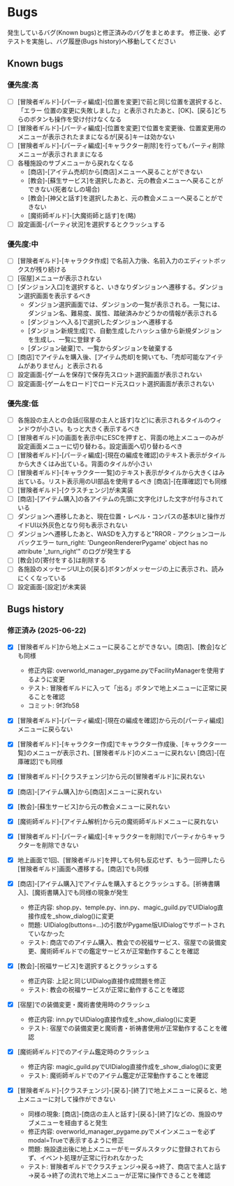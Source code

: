 # Bugs

発生しているバグ(Known bugs)と修正済みのバグをまとめます。
修正後、必ずテストを実施し、バグ履歴(Bugs history)へ移動してください

## Known bugs

### 優先度:高
* [ ] [冒険者ギルド]-[パーティ編成]-[位置を変更]で前と同じ位置を選択すると、「エラー 位置の変更に失敗しました」と表示されたあと、[OK]、[戻る]どちらのボタンも操作を受け付けなくなる
* [ ] [冒険者ギルド]-[パーティ編成]-[位置を変更]で位置を変更後、位置変更用のメニューが表示されたままになるが[戻る]キーは効かない
* [ ] [冒険者ギルド]-[パーティ編成]-[キャラクター削除]を行ってもパーティ削除メニューが表示されままになる
* [ ] 各種施設のサブメニューから戻れなくなる
    * [商店]-[アイテム売却]から[商店]メニューへ戻ることができない
    * [教会]-[蘇生サービス]を選択したあと、元の教会メニューへ戻ることができない(死者なしの場合)
    * [教会]-[神父と話す]を選択したあと、元の教会メニューへ戻ることができない
    * [魔術師ギルド]-[大魔術師と話す]を(略)
* [ ] 設定画面-[パーティ状況]を選択するとクラッシュする

### 優先度:中

* [ ] [冒険者ギルド]-[キャラクタ作成] で名前入力後、名前入力のエディットボックスが残り続ける
* [ ] [宿屋]メニューが表示されない
* [ ] [ダンジョン入口]を選択すると、いきなりダンジョンへ遷移する。ダンジョン選択画面を表示するべき
    * ダンジョン選択画面では、ダンジョンの一覧が表示される。一覧には、ダンジョン名、難易度、属性、踏破済みかどうかの情報が表示される
    * [ダンジョンへ入る]で選択したダンジョンへ遷移する
    * [ダンジョン新規生成]で、自動生成したハッシュ値から新規ダンジョンを生成し、一覧に登録する
    * [ダンジョン破棄]で、一覧からダンジョンを破棄する
* [ ] [商店]でアイテムを購入後、[アイテム売却]を開いても、「売却可能なアイテムがありません」と表示される
* [ ] 設定画面-[ゲームを保存]で保存先スロット選択画面が表示されない
* [ ] 設定画面-[ゲームをロード]でロード元スロット選択画面が表示されない

### 優先度:低

* [ ] 各施設の主人との会話([宿屋の主人と話す]など)に表示されるタイルのウィンドウが小さい。もっと大きく表示するべき
* [ ] [冒険者ギルド]の画面を表示中にESCを押すと、背面の地上メニューのみが設定画面メニューに切り替わる。設定画面へ切り替わるべき
* [ ] [冒険者ギルド]-[パーティ編成]-[現在の編成を確認]のテキスト表示がタイルから大きくはみ出ている。背面のタイルが小さい
* [ ] [冒険者ギルド]-[キャラクター一覧]のテキスト表示がタイルから大きくはみ出ている。リスト表示用のUI部品を使用するべき
    [商店]-[在庫確認]でも同様
* [ ] [冒険者ギルド]-[クラスチェンジ]が未実装
* [ ] [商店]-[アイテム購入]の各アイテムの先頭に文字化けした文字が付与されている
* [ ] ダンジョンへ遷移したあと、現在位置・レベル・コンパスの基本UIと操作ガイドUI以外灰色となり何も表示されない
* [ ] ダンジョンへ遷移したあと、WASDを入力すると"RROR - アクションコールバックエラー turn_right: 'DungeonRendererPygame' object has no attribute '_turn_right'" のログが発生する
* [ ] [教会]の[寄付をする]は削除する
* [ ] 各施設のメッセージUI上の[戻る]ボタンがメッセージの上に表示され、読みにくくなっている
* [ ] 設定画面-[設定]が未実装

## Bugs history

### 修正済み (2025-06-22)

* [x] [冒険者ギルド]から地上メニューに戻ることができない。[商店]、[教会]なども同様
  - 修正内容: overworld_manager_pygame.pyでFacilityManagerを使用するように変更
  - テスト: 冒険者ギルドに入って「出る」ボタンで地上メニューに正常に戻ることを確認
  - コミット: 9f3fb58

* [x] [冒険者ギルド]-[パーティ編成]-[現在の編成を確認]から元の[パーティ編成]メニューに戻らない
* [x] [冒険者ギルド]-[キャラクター作成]でキャラクター作成後、[キャラクター一覧]のメニューが表示され、[冒険者ギルド]のメニューに戻れない
    [商店]-[在庫確認]でも同様
* [x] [冒険者ギルド]-[クラスチェンジ]から元の[冒険者ギルド]に戻れない
* [x] [商店]-[アイテム購入]から[商店]メニューに戻れない
* [x] [教会]-[蘇生サービス]から元の教会メニューに戻れない
* [x] [魔術師ギルド]-[アイテム解析]から元の魔術師ギルドメニューに戻れない
* [x] [冒険者ギルド]-[パーティ編成]-[キャラクターを削除]でパーティからキャラクターを削除できない
* [x] 地上画面で1回、[冒険者ギルド]を押しても何も反応せず、もう一回押したら[冒険者ギルド]画面へ遷移する。[商店]でも同様
* [x] [商店]-[アイテム購入]でアイテムを購入するとクラッシュする。[祈祷書購入]、[魔術書購入]でも同様の現象が発生
  - 修正内容: shop.py、temple.py、inn.py、magic_guild.pyでUIDialog直接作成を_show_dialog()に変更
  - 問題: UIDialog(buttons=...)の引数がPygame版UIDialogでサポートされていなかった
  - テスト: 商店でのアイテム購入、教会での祝福サービス、宿屋での装備変更、魔術師ギルドでの鑑定サービスが正常動作することを確認

* [x] [教会]-[祝福サービス]を選択するとクラッシュする
  - 修正内容: 上記と同じUIDialog直接作成問題を修正
  - テスト: 教会の祝福サービスが正常に動作することを確認

* [x] [宿屋]での装備変更・魔術書使用時のクラッシュ
  - 修正内容: inn.pyでUIDialog直接作成を_show_dialog()に変更
  - テスト: 宿屋での装備変更と魔術書・祈祷書使用が正常動作することを確認

* [x] [魔術師ギルド]でのアイテム鑑定時のクラッシュ
  - 修正内容: magic_guild.pyでUIDialog直接作成を_show_dialog()に変更
  - テスト: 魔術師ギルドでのアイテム鑑定が正常動作することを確認

* [x] [冒険者ギルド]-[クラスチェンジ]-[戻る]-[終了]で地上メニューに戻ると、地上メニューに対して操作ができない
  - 同様の現象: [商店]-[商店の主人と話す]-[戻る]-[終了]などの、施設のサブメニューを経由すると発生
  - 修正内容: overworld_manager_pygame.pyでメインメニューを必ずmodal=Trueで表示するように修正
  - 問題: 施設退出後に地上メニューがモーダルスタックに登録されておらず、イベント処理が正常に行われなかった
  - テスト: 冒険者ギルドでクラスチェンジ→戻る→終了、商店で主人と話す→戻る→終了の流れで地上メニューが正常に操作できることを確認
